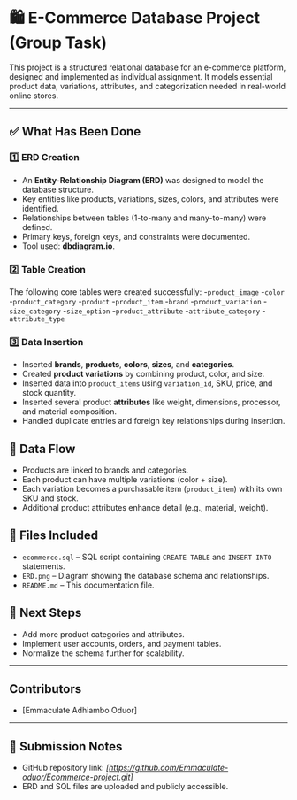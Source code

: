 # 🛍️ E-Commerce Database Project (Group Task)

This project is a structured relational database for an e-commerce platform, designed and implemented as individual assignment. It models essential product data, variations, attributes, and categorization needed in real-world online stores.

---

## ✅ What Has Been Done

### 1️⃣ ERD Creation
- An **Entity-Relationship Diagram (ERD)** was designed to model the database structure.
- Key entities like products, variations, sizes, colors, and attributes were identified.
- Relationships between tables (1-to-many and many-to-many) were defined.
- Primary keys, foreign keys, and constraints were documented.
- Tool used: **dbdiagram.io**.

### 2️⃣ Table Creation
The following core tables were created successfully:
-`product_image`
-`color`
-`product_category`
-`product`
-`product_item`
-`brand`
-`product_variation`
-`size_category`
-`size_option`
-`product_attribute`
-`attribute_category`
-`attribute_type`

### 3️⃣ Data Insertion
- Inserted **brands**, **products**, **colors**, **sizes**, and **categories**.
- Created **product variations** by combining product, color, and size.
- Inserted data into `product_items` using `variation_id`, SKU, price, and stock quantity.
- Inserted several product **attributes** like weight, dimensions, processor, and material composition.
- Handled duplicate entries and foreign key relationships during insertion.


## 🔄 Data Flow
- Products are linked to brands and categories.
- Each product can have multiple variations (color + size).
- Each variation becomes a purchasable item (`product_item`) with its own SKU and stock.
- Additional product attributes enhance detail (e.g., material, weight).



## 📁 Files Included
- `ecommerce.sql` – SQL script containing `CREATE TABLE` and `INSERT INTO` statements.
- `ERD.png` – Diagram showing the database schema and relationships.
- `README.md` – This documentation file.


## 🚀 Next Steps
- Add more product categories and attributes.
- Implement user accounts, orders, and payment tables.
- Normalize the schema further for scalability.

---

##  Contributors
- [Emmaculate Adhiambo Oduor]


---

## 🔗 Submission Notes
- GitHub repository link: _[https://github.com/Emmaculate-oduor/Ecommerce-project.git]_
- ERD and SQL files are uploaded and publicly accessible.


